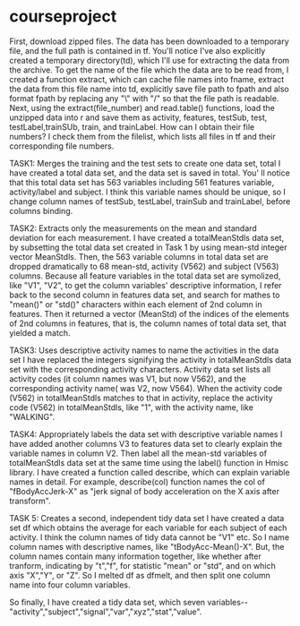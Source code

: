 courseproject
=============

First, download zipped files. 
The data has been downloaded to a temporary file, and the full path is contained in tf. You'll notice 
I've also explicitly created a temporary directory(td), which I'll use for extracting the data from the
archive. To get the name of the file which the data are to be read from, I created a function extract,
which can cache file names into fname, extract the data from this file name into td, explicitly save 
file path to fpath and also format fpath by replacing any "\\" with "/" so that the file path is readable.
Next, using the extract(file_number) and read.table() functions, load the unzipped data into r and save them as activity,
features, testSub, test, testLabel,trainSUb, train, and trainLabel. How can I obtain their file numbers? I check them 
from the filelist, which lists all files in tf and their corresponding file numbers.

TASK1:  Merges the training and the test sets to create one data set, total
I have created a total data set, and the data set is saved in total. You' ll notice that this total data set has
563 variables including 561 features variable, activity/label and subject. I think this variable names should be unique,
so I change column names of testSub, testLabel, trainSub and trainLabel, before columns binding. 

TASK2: Extracts only the measurements on the mean and standard deviation for each measurement. 
I have created a totalMeanStdls data set, by subsetting the total data set created in Task 1 by using mean-std integer vector MeanStdls.
Then, the 563 variable columns in total data set are dropped dramatically to 68 mean-std, activity (V562) and subject (V563) columns. 
Because all feature variables in the total data set are symolized, like "V1", "V2", to get the column variables' descriptive information, I 
refer back to the second column in features data set, and search for mathes to "mean()" or "std()" characters within 
each element of 2nd column in features. Then it returned a vector (MeanStd) of the indices of the elements of 2nd columns 
in features, that is, the column names of total data set, that yielded a match. 
 
TASK3: Uses descriptive activity names to name the activities in the data set
I have replaced the integers signifying the activity in totalMeanStdls data set with the corresponding activity characters. 
Activity data set lists all activity codes (it column names was V1, but now V562), and the corresponding activity name( was V2, now V564).
When the activity code (V562) in totalMeanStdls matches to that in activity, replace the activity code (V562) 
in totalMeanStdls, like "1", with the activity name, like "WALKING". 


TASK4: Appropriately labels the data set with descriptive variable names
I have added another columns V3 to features data set to clearly explain the variable names in column V2. Then label all
the mean-std variables of totalMeanStdls data set at the same time using the label() function in Hmisc library. I have created
a function called describe, which can explain variable names in detail. For example, describe(col) function names the col of "fBodyAccJerk-X" 
as "jerk signal of body acceleration on the X axis after transform". 


TASK 5: Creates a second, independent tidy data set
I have created a data set df which obtains the average for each variable for each subject of each activity. 
I think the column names of tidy data cannot be "V1" etc. So I name column names with descriptive names, 
like "tBodyAcc-Mean()-X". But, the column names contain many information together, like whether after tranform, 
indicating by "t","f", for statistic "mean" or "std", and on which axis "X","Y", or "Z". So I melted df as dfmelt,
and then split one column name into four column variables. 

So finally, I have created a tidy data set, which seven variables--"activity","subject","signal","var","xyz","stat","value".
